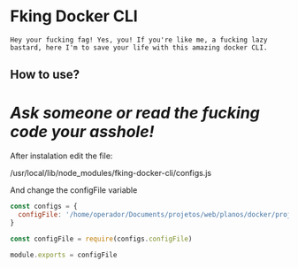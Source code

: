 # Fking Docker CLI

```Hey your fucking fag! Yes, you! If you're like me, a fucking lazy bastard, here I'm to save your life with this amazing docker CLI.```

## How to use?

# *Ask someone or read the fucking code your asshole!*

After instalation edit the file:

/usr/local/lib/node_modules/fking-docker-cli/configs.js

And change the configFile variable

```js
const configs = {
  configFile: '/home/operador/Documents/projetos/web/planos/docker/projects/configs.js'
}

const configFile = require(configs.configFile)

module.exports = configFile
```
